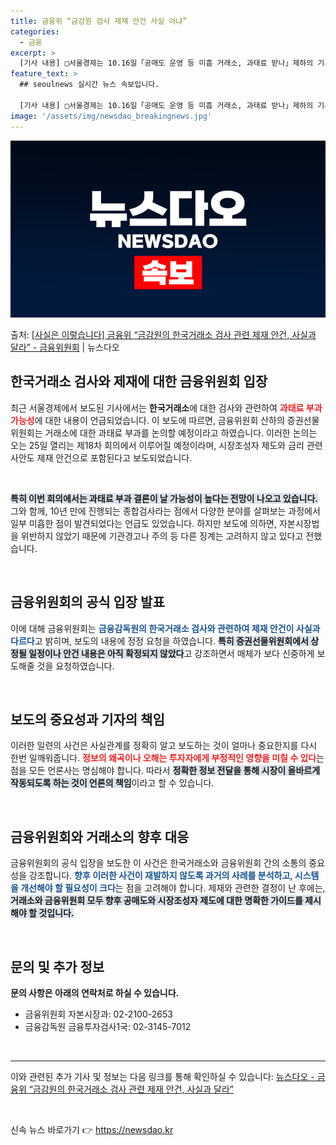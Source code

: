 ```yaml
---
title: 금융위 “금감원 검사 제재 안건 사실 아냐”
categories:
  - 금융
excerpt: >
  [기사 내용] □서울경제는 10.16일「공매도 운영 등 미흡 거래소, 과태료 받나」제하의 기사에서 ㅇ금융위원…
feature_text: >
  ## seoulnews 실시간 뉴스 속보입니다.

  [기사 내용] □서울경제는 10.16일「공매도 운영 등 미흡 거래소, 과태료 받나」제하의 기사에서 ㅇ금융위원…
image: '/assets/img/newsdao_breakingnews.jpg'
---
```


![뉴스다오 속보](/assets/img/newsdao_breakingnews.jpg)

<p>출처: <a href="https://newsdao.kr/2180" rel="dofollow">[사실은 이렇습니다] 금융위 “금감원의 한국거래소 검사 관련 제재 안건, 사실과 달라” - 금융위원회</a> | 뉴스다오</p>

<h2 data-ke-size="size26">한국거래소 검사와 제재에 대한 금융위원회 입장</h2>

<p data-ke-size="size16">최근 서울경제에서 보도된 기사에서는 <b>한국거래소</b>에 대한 검사와 관련하여 <b><span style="color: #ee2323;">과태료 부과 가능성</span></b>에 대한 내용이 언급되었습니다. 이 보도에 따르면, 금융위원회 산하의 증권선물위원회는 거래소에 대한 과태료 부과를 논의할 예정이라고 하였습니다. 이러한 논의는 오는 25일 열리는 제18차 회의에서 이루어질 예정이라며, 시장조성자 제도와 금리 관련 사안도 제재 안건으로 포함된다고 보도되었습니다.</p>

<p data-ke-size="size16">&nbsp;</p>

<p data-ke-size="size16"><b><span style="background-color: #21538527;">특히 이번 회의에서는 과태료 부과 결론이 날 가능성이 높다는 전망이 나오고 있습니다.</span></b> 그와 함께, 10년 만에 진행되는 종합검사라는 점에서 다양한 분야를 살펴보는 과정에서 일부 미흡한 점이 발견되었다는 언급도 있었습니다. 하지만 보도에 의하면, 자본시장법을 위반하지 않았기 때문에 기관경고나 주의 등 다른 징계는 고려하지 않고 있다고 전했습니다.</p>

<p data-ke-size="size16">&nbsp;</p>

<h2 data-ke-size="size26">금융위원회의 공식 입장 발표</h2>

<p data-ke-size="size16">이에 대해 금융위원회는 <b><span style="color: #1a5490;">금융감독원의 한국거래소 검사와 관련하여 제재 안건이 사실과 다르다</span></b>고 밝히며, 보도의 내용에 정정 요청을 하였습니다. <b><span style="background-color: #21538527;">특히 증권선물위원회에서 상정될 일정이나 안건 내용은 아직 확정되지 않았다</span></b>고 강조하면서 매체가 보다 신중하게 보도해줄 것을 요청하였습니다.</p>

<p data-ke-size="size16">&nbsp;</p>

<h2 data-ke-size="size26">보도의 중요성과 기자의 책임</h2>

<p data-ke-size="size16">이러한 일련의 사건은 사실관계를 정확히 알고 보도하는 것이 얼마나 중요한지를 다시 한번 일깨워줍니다. <b><span style="color: #ee2323;">정보의 왜곡이나 오해는 투자자에게 부정적인 영향을 미칠 수 있다</span></b>는 점을 모든 언론사는 명심해야 합니다. 따라서 <b><span style="background-color: #21538527;">정확한 정보 전달을 통해 시장이 올바르게 작동되도록 하는 것이 언론의 책임</span></b>이라고 할 수 있습니다.</p>

<p data-ke-size="size16">&nbsp;</p>

<h2 data-ke-size="size26">금융위원회와 거래소의 향후 대응</h2>

<p data-ke-size="size16">금융위원회의 공식 입장을 보도한 이 사건은 한국거래소와 금융위원회 간의 소통의 중요성을 강조합니다. <b><span style="color: #1a5490;">향후 이러한 사건이 재발하지 않도록 과거의 사례를 분석하고, 시스템을 개선해야 할 필요성이 크다</span></b>는 점을 고려해야 합니다. 제재와 관련한 결정이 난 후에는, <b><span style="background-color: #21538527;">거래소와 금융위원회 모두 향후 공매도와 시장조성자 제도에 대한 명확한 가이드를 제시해야 할 것입니다.</span></b></p>

<p data-ke-size="size16">&nbsp;</p>

<h2 data-ke-size="size26">문의 및 추가 정보</h2>

<p data-ke-size="size16"><b>문의 사항은 아래의 연락처로 하실 수 있습니다.</b></p>

<ul>
    <li>금융위원회 자본시장과: 02-2100-2653</li>
    <li>금융감독원 금융투자검사1국: 02-3145-7012</li>
</ul>

<p data-ke-size="size16">&nbsp;</p>

<hr>

<p data-ke-size="size16">이와 관련된 추가 기사 및 정보는 다음 링크를 통해 확인하실 수 있습니다: <a href="https://newsdao.kr/2180">뉴스다오 - 금융위 “금감원의 한국거래소 검사 관련 제재 안건, 사실과 달라”</a></p>

<p data-ke-size="size16">&nbsp;</p> 

신속 뉴스 바로가기 👉 <a href="https://newsdao.kr" rel="dofollow">https://newsdao.kr</a>


